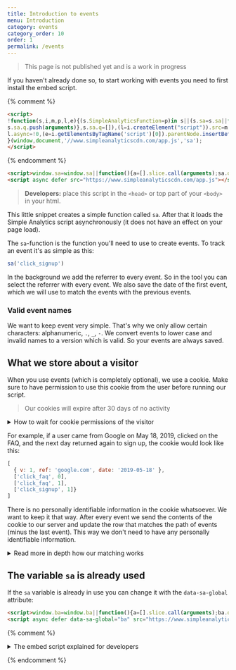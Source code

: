 ```yaml
---
title: Introduction to events
menu: Introduction
category: events
category_order: 10
order: 1
permalink: /events
---
```


> This page is not published yet and is a work in progress

If you haven't already done so, to start working with events you need to first install the embed script.

{% comment %}
```html
<script>
!function(s,i,m,p,l,e){(s.SimpleAnalyticsFunction=p)in s||(s.sa=s.sa||function(){
s.sa.q.push(arguments)},s.sa.q=[]),(l=i.createElement("script")).src=m,
l.async=!0,(e=i.getElementsByTagName('script')[0]).parentNode.insertBefore(l,e)
}(window,document,'//www.simpleanalyticscdn.com/app.js','sa');
</script>
```
{% endcomment %}

```html
<script>window.sa=window.sa||function(){a=[].slice.call(arguments);sa.q?sa.q.push(a):sa.q=[a]};</script>
<script async defer src="https://www.simpleanalyticscdn.com/app.js"></script>
```

> **Developers:** place this script in the `<head>` or top part of your `<body>` in your html.

This little snippet creates a simple function called `sa`. After that it loads the Simple Analytics script asynchronously (it does not have an effect on your page load).

The `sa`-function is the function you'll need to use to create events. To track an event it's as simple as this:

```js
sa('click_signup')
```

In the background we add the referrer to every event. So in the tool you can select the referrer with every event. We also save the date of the first event, which we will use to match the events with the previous events.

### Valid event names

We want to keep event very simple. That's why we only allow certain characters: alphanumeric, `.`, `_`, `-`. We convert events to lower case and invalid names to a version which is valid. So your events are always saved.

## What we store about a visitor

When you use events (which is completely optional), we use a cookie. Make sure to have permission to use this cookie from the user before running our script.

> Our cookies will expire after 30 days of no activity

<details>
  <summary>How to wait for cookie permissions of the visitor</summary>

  <div markdown="1">
If you're using a cookie permission (which you are required to do in the EU), you can tell us not to set a cookie until you have permission.

Here is an example code of that:

```html
<script>window.sa=window.sa||function(){a=[].slice.call(arguments);sa.q?sa.q.push(a):sa.q=[a]};</script>
<script async defer src="https://www.simpleanalyticscdn.com/app.js"></script>
<script>
  // Cookie is not yet set
  sa('sa_cookie', false)

  // Events happen (they are sent to Simple Analytics)
  sa('signup')

  // User approves cookie (Simple Analytics will set a cookie)
  sa('sa_cookie', true)
</script>
```
  </div>
</details>

For example, if a user came from Google on May 18, 2019, clicked on the FAQ, and the next day returned again to sign up, the cookie would look like this:

```js
[
  { v: 1, ref: 'google.com', date: '2019-05-18' },
  ['click_faq', 0],
  ['click_faq', 1],
  ['click_signup', 1]}
]
```

There is no personally identifiable information in the cookie whatsoever. We want to keep it that way. After every event we send the contents of the cookie to our server and update the row that matches the path of events (minus the last event). This way we don't need to have any personally identifiable information.

<details markdown="1">
<summary>Read more in depth how our matching works</summary>
<div markdown="1">
We will add more information here.
</div>
</details>

## The variable `sa` is already used

If the `sa` variable is already in use you can change it with the `data-sa-global` attribute:

```html
<script>window.ba=window.ba||function(){a=[].slice.call(arguments);ba.q?ba.q.push(a):ba.q=[a]};</script>
<script async defer data-sa-global="ba" src="https://www.simpleanalyticscdn.com/app.js"></script>
```


{% comment %}
<details markdown="1">
  <summary>The embed script explained for developers</summary>

```js
(function(window, document, hostname, functionName, script, firstScript) {
  // Store the name of the Analytics object
  window.SimpleAnalyticsFunction = functionName

  // Check whether the Analytics object is defined
  if (!(functionName in window)) {

    // Define the Analytics object
    window[functionName] = window[functionName] || function() {

      // Add the tasks to the queue
      window[functionName].q.push(arguments)
    }

    // Create the queue
    window[functionName].q = []
  }

  // Create a new script element
  script   = document.createElement('script')
  script.src   = '//' + hostname + '/app.js'
  script.async = true

  // Insert the script element into the document
  firstScript = document.getElementsByTagName('script')[0]
  firstScript.parentNode.insertBefore(script, firstScript)

})(window, document, 'www.simpleanalyticscdn.com', 'sa')
```
</details>

{% endcomment %}
